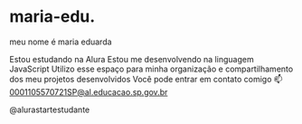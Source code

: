 # maria-edu.
meu nome é maria eduarda

Estou estudando na Alura
Estou me desenvolvendo na linguagem JavaScript
Utilizo esse espaço para minha organização e compartilhamento dos meu projetos desenvolvidos
Você pode entrar em contato comigo 📫
0001105570721SP@al.educacao.sp.gov.br

@alurastartestudante
